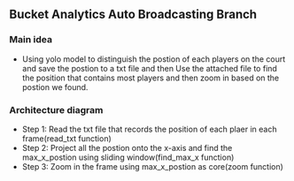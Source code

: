 ## Bucket Analytics Auto Broadcasting Branch

### Main idea
  - Using yolo model to distinguish the postion of each players on the court and save the postion to a txt file and then Use the attached file to find the position that contains most players and then zoom in based on the postion we found.
  
### Architecture diagram
  - Step 1: Read the txt file that records the position of each plaer in each frame(read_txt function)
  - Step 2: Project all the postion onto the x-axis and find the max_x_postion using sliding window(find_max_x function)
  - Step 3: Zoom in the frame using max_x_postion as core(zoom function)

  

